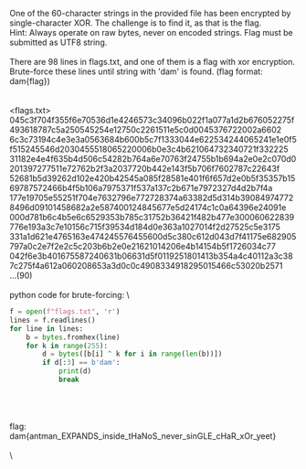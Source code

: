 One of the 60-character strings in the provided file has been encrypted by single-character XOR. The challenge is to find it, as that is the flag.
\
Hint: Always operate on raw bytes, never on encoded strings. Flag must be submitted as UTF8 string.
\
\
There are 98 lines in flags.txt, and one of them is a flag with xor encryption.
\
Brute-force these lines until string with 'dam' is found. (flag format: dam{flag})
\
\
\
<flags.txt>
045c3f704f355f6e70536d1e4246573c34096b022f1a077a1d2b676052275f493618787c5a250545254e12750c2261511e5c0d0045376722002a6602\
6c3c73194c4e3e3a0563684b600b5c7f1333044e622534244065241e1e0f5f515245546d2030455518065220006b0e3c4b621064732340721f332225\
31182e4e4f635b4d506c54282b764a6e70763f24755b1b694a2e0e2c070d0201397277511e72762b2f3a2037720b442e143f5b706f7602787c22643f\
52681b5d39262d102e420b42545a085f28581e401f6f657d2e0b5f35357b1569787572466b4f5b106a7975371f537a137c2b671e7972327d4d2b7f4a\
177e19705e55251f704e7632796e772728374a63382d5d314b390849747728496d09101458682a2e587400124845677e5d24174c1c0a64396e24091e\
000d781b6c4b5e6c6529353b785c31752b36421f482b477e300060622839776e193a3c7e10156c715f39534d184d0e363a1027014f2d27525c5e3175\
331a1d621e4765163e474245576455600d5c380c612d043d7f41175e682905797a0c2e7f2e2c5c203b6b2e0e21621014206e4b14154b5f1726034c77\
042f6e3b401675587240631b06631d5f0119251801413b354a4c40112a3c387c275f4a612a060208653a3d0c0c4908334918295015466c53020b2571\
...(90)
\
\
python code for brute-forcing:
\
```python
f = open(f"flags.txt", 'r')
lines = f.readlines()
for line in lines:
    b = bytes.fromhex(line)
    for k in range(255):
        d = bytes([b[i] ^ k for i in range(len(b))])
        if d[:3] == b'dam':
            print(d)
            break
```
\
\
\
flag:
\
dam{antman_EXPANDS_inside_tHaNoS_never_sinGLE_cHaR_xOr_yeet}
\
\
\
